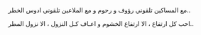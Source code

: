 مع المساكين تلقوني رؤوف و رحوم
و مع الملاعين تلقوني ادوس الخطر..

احب كل ارتفاع ، الا ارتفاع الخشوم
و اعـاف كـل النزول ، الا نزول المطر..

